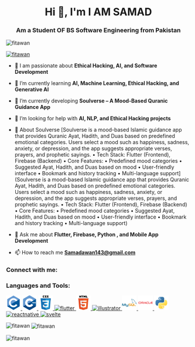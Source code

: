 <h1 align="center">Hi 👋, I'm I AM SAMAD</h1>
<h3 align="center">Am a Student OF BS Software Engineering from Pakistan</h3>

<p align="left"> <img src="https://komarev.com/ghpvc/?username=fitawan&label=Profile%20views&color=0e75b6&style=flat" alt="fitawan" /> </p>

<p align="left"> <a href="https://github.com/ryo-ma/github-profile-trophy"><img src="https://github-profile-trophy.vercel.app/?username=fitawan" alt="fitawan" /></a> </p>

- 🔭 I am passionate about **Ethical Hacking, AI, and Software Development**

- 🌱 I’m currently learning **AI, Machine Learning, Ethical Hacking, and Generative AI**

- 👯 I’m currently developing **Soulverse – A Mood-Based Quranic Guidance App**

- 🤝 I’m looking for help with **AI, NLP, and Ethical Hacking projects**

- 📝 About Soulverse [Soulverse is a mood-based Islamic guidance app that provides Quranic Ayat, Hadith, and Duas based on predefined emotional categories. Users select a mood such as happiness, sadness, anxiety, or depression, and the app suggests appropriate verses, prayers, and prophetic sayings. • Tech Stack: Flutter (Frontend), Firebase (Backend) • Core Features: • Predefined mood categories • Suggested Ayat, Hadith, and Duas based on mood • User-friendly interface • Bookmark and history tracking • Multi-language support](Soulverse is a mood-based Islamic guidance app that provides Quranic Ayat, Hadith, and Duas based on predefined emotional categories. Users select a mood such as happiness, sadness, anxiety, or depression, and the app suggests appropriate verses, prayers, and prophetic sayings. • Tech Stack: Flutter (Frontend), Firebase (Backend) • Core Features: • Predefined mood categories • Suggested Ayat, Hadith, and Duas based on mood • User-friendly interface • Bookmark and history tracking • Multi-language support)

- 💬 Ask me about **Flutter, Firebase, Python , and Mobile App Development**

- 📫 How to reach me **Samadawan143@gmail.com**

<h3 align="left">Connect with me:</h3>
<p align="left">
</p>

<h3 align="left">Languages and Tools:</h3>
<p align="left"> <a href="https://www.cprogramming.com/" target="_blank" rel="noreferrer"> <img src="https://raw.githubusercontent.com/devicons/devicon/master/icons/c/c-original.svg" alt="c" width="40" height="40"/> </a> <a href="https://www.w3schools.com/cpp/" target="_blank" rel="noreferrer"> <img src="https://raw.githubusercontent.com/devicons/devicon/master/icons/cplusplus/cplusplus-original.svg" alt="cplusplus" width="40" height="40"/> </a> <a href="https://www.w3schools.com/css/" target="_blank" rel="noreferrer"> <img src="https://raw.githubusercontent.com/devicons/devicon/master/icons/css3/css3-original-wordmark.svg" alt="css3" width="40" height="40"/> </a> <a href="https://flutter.dev" target="_blank" rel="noreferrer"> <img src="https://www.vectorlogo.zone/logos/flutterio/flutterio-icon.svg" alt="flutter" width="40" height="40"/> </a> <a href="https://www.w3.org/html/" target="_blank" rel="noreferrer"> <img src="https://raw.githubusercontent.com/devicons/devicon/master/icons/html5/html5-original-wordmark.svg" alt="html5" width="40" height="40"/> </a> <a href="https://www.adobe.com/in/products/illustrator.html" target="_blank" rel="noreferrer"> <img src="https://www.vectorlogo.zone/logos/adobe_illustrator/adobe_illustrator-icon.svg" alt="illustrator" width="40" height="40"/> </a> <a href="https://www.mysql.com/" target="_blank" rel="noreferrer"> <img src="https://raw.githubusercontent.com/devicons/devicon/master/icons/mysql/mysql-original-wordmark.svg" alt="mysql" width="40" height="40"/> </a> <a href="https://www.oracle.com/" target="_blank" rel="noreferrer"> <img src="https://raw.githubusercontent.com/devicons/devicon/master/icons/oracle/oracle-original.svg" alt="oracle" width="40" height="40"/> </a> <a href="https://www.python.org" target="_blank" rel="noreferrer"> <img src="https://raw.githubusercontent.com/devicons/devicon/master/icons/python/python-original.svg" alt="python" width="40" height="40"/> </a> <a href="https://reactnative.dev/" target="_blank" rel="noreferrer"> <img src="https://reactnative.dev/img/header_logo.svg" alt="reactnative" width="40" height="40"/> </a> <a href="https://svelte.dev" target="_blank" rel="noreferrer"> <img src="https://upload.wikimedia.org/wikipedia/commons/1/1b/Svelte_Logo.svg" alt="svelte" width="40" height="40"/> </a> </p>

<p><img align="left" src="https://github-readme-stats.vercel.app/api/top-langs?username=fitawan&show_icons=true&locale=en&layout=compact" alt="fitawan" /></p>

<p>&nbsp;<img align="center" src="https://github-readme-stats.vercel.app/api?username=fitawan&show_icons=true&locale=en" alt="fitawan" /></p>

<p><img align="center" src="https://github-readme-streak-stats.herokuapp.com/?user=fitawan&" alt="fitawan" /></p>
